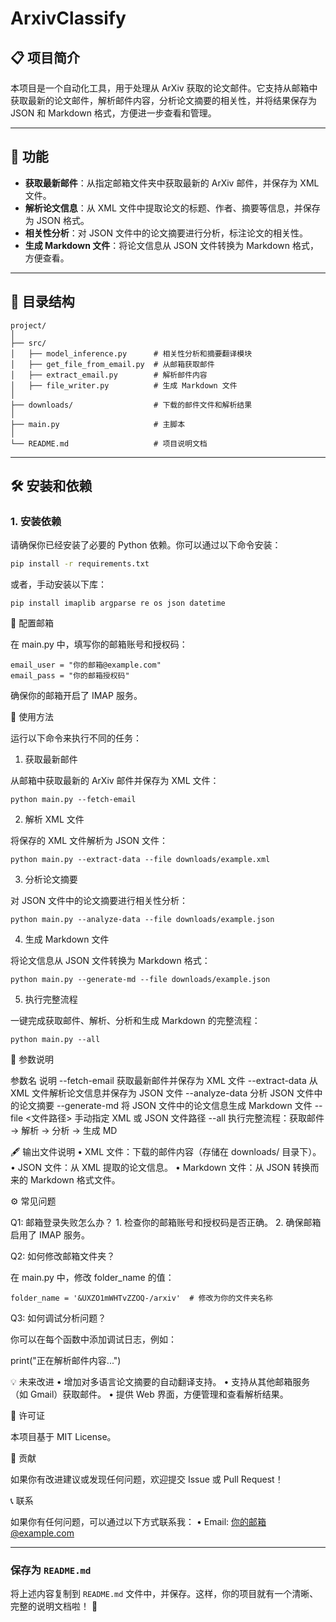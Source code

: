 # ArxivClassify



## 📋 项目简介

本项目是一个自动化工具，用于处理从 ArXiv 获取的论文邮件。它支持从邮箱中获取最新的论文邮件，解析邮件内容，分析论文摘要的相关性，并将结果保存为 JSON 和 Markdown 格式，方便进一步查看和管理。

---

## 🚀 功能

- **获取最新邮件**：从指定邮箱文件夹中获取最新的 ArXiv 邮件，并保存为 XML 文件。
- **解析论文信息**：从 XML 文件中提取论文的标题、作者、摘要等信息，并保存为 JSON 格式。
- **相关性分析**：对 JSON 文件中的论文摘要进行分析，标注论文的相关性。
- **生成 Markdown 文件**：将论文信息从 JSON 文件转换为 Markdown 格式，方便查看。

---

## 📂 目录结构
```
project/
│
├── src/
│   ├── model_inference.py      # 相关性分析和摘要翻译模块
│   ├── get_file_from_email.py  # 从邮箱获取邮件
│   ├── extract_email.py        # 解析邮件内容
│   ├── file_writer.py          # 生成 Markdown 文件
│
├── downloads/                  # 下载的邮件文件和解析结果
│
├── main.py                     # 主脚本
│
└── README.md                   # 项目说明文档
```
---

## 🛠️ 安装和依赖

### **1. 安装依赖**
请确保你已经安装了必要的 Python 依赖。你可以通过以下命令安装：
```bash
pip install -r requirements.txt
```
或者，手动安装以下库：
```
pip install imaplib argparse re os json datetime
```
🔑 配置邮箱

在 main.py 中，填写你的邮箱账号和授权码：
```
email_user = "你的邮箱@example.com"
email_pass = "你的邮箱授权码"
```
确保你的邮箱开启了 IMAP 服务。

📖 使用方法

运行以下命令来执行不同的任务：

1. 获取最新邮件

从邮箱中获取最新的 ArXiv 邮件并保存为 XML 文件：
```
python main.py --fetch-email
```
2. 解析 XML 文件

将保存的 XML 文件解析为 JSON 文件：
```
python main.py --extract-data --file downloads/example.xml
```
3. 分析论文摘要

对 JSON 文件中的论文摘要进行相关性分析：
```
python main.py --analyze-data --file downloads/example.json
```
4. 生成 Markdown 文件

将论文信息从 JSON 文件转换为 Markdown 格式：
```
python main.py --generate-md --file downloads/example.json
```
5. 执行完整流程

一键完成获取邮件、解析、分析和生成 Markdown 的完整流程：
```
python main.py --all
```
📌 参数说明

参数名	说明
--fetch-email	获取最新邮件并保存为 XML 文件
--extract-data	从 XML 文件解析论文信息并保存为 JSON 文件
--analyze-data	分析 JSON 文件中的论文摘要
--generate-md	将 JSON 文件中的论文信息生成 Markdown 文件
--file <文件路径>	手动指定 XML 或 JSON 文件路径
--all	执行完整流程：获取邮件 → 解析 → 分析 → 生成 MD

🖋️ 输出文件说明
	•	XML 文件：下载的邮件内容（存储在 downloads/ 目录下）。
	•	JSON 文件：从 XML 提取的论文信息。
	•	Markdown 文件：从 JSON 转换而来的 Markdown 格式文件。

⚙️ 常见问题

Q1: 邮箱登录失败怎么办？
	1.	检查你的邮箱账号和授权码是否正确。
	2.	确保邮箱启用了 IMAP 服务。

Q2: 如何修改邮箱文件夹？

在 main.py 中，修改 folder_name 的值：
```
folder_name = '&UXZO1mWHTvZZOQ-/arxiv'  # 修改为你的文件夹名称
```
Q3: 如何调试分析问题？

你可以在每个函数中添加调试日志，例如：

print("正在解析邮件内容...")

💡 未来改进
	•	增加对多语言论文摘要的自动翻译支持。
	•	支持从其他邮箱服务（如 Gmail）获取邮件。
	•	提供 Web 界面，方便管理和查看解析结果。

📜 许可证

本项目基于 MIT License。

🤝 贡献

如果你有改进建议或发现任何问题，欢迎提交 Issue 或 Pull Request！

📞 联系

如果你有任何问题，可以通过以下方式联系我：
	•	Email: 你的邮箱@example.com

---

### **保存为 `README.md`**
将上述内容复制到 `README.md` 文件中，并保存。这样，你的项目就有一个清晰、完整的说明文档啦！ 🎉
